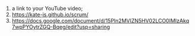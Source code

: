 1. a link to your YouTube video;
2. https://kate-js.github.io/scrum/
3. https://docs.google.com/document/d/15PIn2MVIZN5HV02LCO0IMIzAkq7wpPYOytrZGQ-Bqeg/edit?usp=sharing
